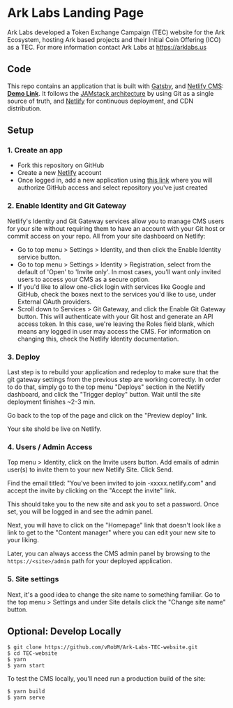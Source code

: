 # Ark Labs Landing Page

Ark Labs developed a Token Exchange Campaign (TEC) website for the Ark Ecosystem, hosting Ark based projects and their Initial Coin Offering (ICO) as a TEC. For more information contact Ark Labs at https://arklabs.us

## Code

This repo contains an application that is built with [Gatsby](https://www.gatsbyjs.org/), and [Netlify CMS](https://www.netlifycms.org): **[Demo Link](https://gatsby-netlify-cms.netlify.com/)**.
It follows the [JAMstack architecture](https://jamstack.org) by using Git as a single source of truth, and [Netlify](https://www.netlify.com) for continuous deployment, and CDN distribution.

## Setup

### 1. Create an app

- Fork this repository on GitHub
- Create a new [Netlify](https://app.netlify.com/signup) account
- Once logged in, add a new application using [this link](https://app.netlify.com/start) where you will authorize GitHub access and select repository you've just created

### 2. Enable Identity and Git Gateway

Netlify's Identity and Git Gateway services allow you to manage CMS users for your site without requiring them to have an account with your Git host or commit access on your repo. All from your site dashboard on Netlify:

- Go to top menu > Settings > Identity, and then click the Enable Identity service button.
- Go to top menu > Settings > Identity > Registration, select from the default of 'Open' to 'Invite only'. In most cases, you'll want only invited users to access your CMS as a secure option.
- If you'd like to allow one-click login with services like Google and GitHub, check the boxes next to the services you'd like to use, under External OAuth providers.
- Scroll down to Services > Git Gateway, and click the Enable Git Gateway button. This will authenticate with your Git host and generate an API access token. In this case, we're leaving the Roles field blank, which means any logged in user may access the CMS. For information on changing this, check the Netlify Identity documentation.

### 3. Deploy

Last step is to rebuild your application and redeploy to make sure that the git gateway settings from the previous step are working correctly. In order to do that, simply go to the top menu "Deploys" section in the Netlify dashboard, and click the "Trigger deploy" button. Wait until the site deployment finishes ~2-3 min.

Go back to the top of the page and click on the "Preview deploy" link.

Your site shold be live on Netlify. 

### 4. Users / Admin Access

Top menu > Identity, click on the Invite users button. Add emails of admin user(s) to invite them to your new Netlify Site. Click Send.

Find the email titled: "You've been invited to join <site>-xxxxx.netlify.com" and accept the invite by clicking on the "Accept the invite" link. 
  
This should take you to the new site and ask you to set a password. Once set, you will be logged in and see the admin panel. 

Next, you will have to click on the "Homepage" link that doesn't look like a link to get to the "Content manager" where you can edit your new site to your liking.

Later, you can always access the CMS admin panel by browsing to the `https://<site>/admin` path for your deployed application.

### 5. Site settings

Next, it's a good idea to change the site name to something familiar. Go to the top menu > Settings and under Site details click the "Change site name" button.

## Optional: Develop Locally

```
$ git clone https://github.com/vRobM/Ark-Labs-TEC-website.git
$ cd TEC-website
$ yarn
$ yarn start
```

To test the CMS locally, you'll need run a production build of the site:

```
$ yarn build
$ yarn serve
```
